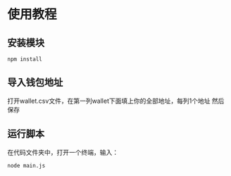 # 使用教程

## 安装模块
```
npm install
```

## 导入钱包地址

打开wallet.csv文件，在第一列wallet下面填上你的全部地址，每列1个地址
然后保存

## 运行脚本

在代码文件夹中，打开一个终端，输入：
```
node main.js
```
